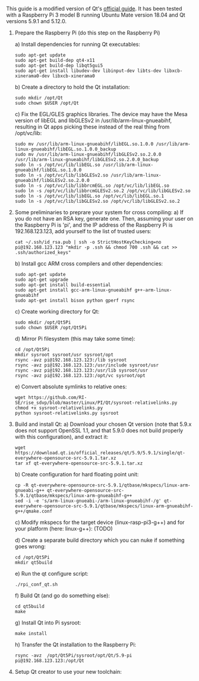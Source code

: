 This guide is a modified version of Qt's [official guide](https://wiki.qt.io/RaspberryPi2EGLFS). It has been tested with a Raspberry Pi 3 model B running Ubuntu Mate version 18.04 and Qt versions 5.9.1 and 5.12.0.

1. Prepare the Raspberry Pi (do this step on the Raspberry Pi)

   a) Install dependencies for running Qt executables:
      ```
      sudo apt-get update
      sudo apt-get build-dep qt4-x11
      sudo apt-get build-dep libqt5gui5
      sudo apt-get install libudev-dev libinput-dev libts-dev libxcb-xinerama0-dev libxcb-xinerama0
      ```
   b) Create a directory to hold the Qt installation:
      ```
      sudo mkdir /opt/Qt
      sudo chown $USER /opt/Qt
      ```
   c) Fix the EGL/GLES graphics libraries. The device may have the Mesa version of libEGL and libGLESv2 in /usr/lib/arm-linux-gnueabihf, resulting in Qt apps picking these instead of the real thing from /opt/vc/lib:
      ```
      sudo mv /usr/lib/arm-linux-gnueabihf/libEGL.so.1.0.0 /usr/lib/arm-linux-gnueabihf/libEGL.so.1.0.0_backup
      sudo mv /usr/lib/arm-linux-gnueabihf/libGLESv2.so.2.0.0 /usr/lib/arm-linux-gnueabihf/libGLESv2.so.2.0.0_backup
      sudo ln -s /opt/vc/lib/libEGL.so /usr/lib/arm-linux-gnueabihf/libEGL.so.1.0.0
      sudo ln -s /opt/vc/lib/libGLESv2.so /usr/lib/arm-linux-gnueabihf/libGLESv2.so.2.0.0
      sudo ln -s /opt/vc/lib/libbrcmEGL.so /opt/vc/lib/libEGL.so
      sudo ln -s /opt/vc/lib/libbrcmGLESv2.so.2 /opt/vc/lib/libGLESv2.so
      sudo ln -s /opt/vc/lib/libEGL.so /opt/vc/lib/libEGL.so.1
      sudo ln -s /opt/vc/lib/libGLESv2.so /opt/vc/lib/libGLESv2.so.2
      ```

2. Some preliminaries to preprare your system for cross compiling:
   a) If you do not have an RSA key, generate one. Then, assuming your user on the Raspberry Pi is 'pi', and the IP address of the Raspberry Pi is 192.168.123.123, add yourself to the list of trusted users:
      ```
      cat ~/.ssh/id_rsa.pub | ssh -o StrictHostKeyChecking=no pi@192.168.123.123 "mkdir -p .ssh && chmod 700 .ssh && cat >> .ssh/authorized_keys"
      ```

   b) Install gcc ARM cross compilers and other dependencies:
      ```
      sudo apt-get update
      sudo apt-get upgrade
      sudo apt-get install build-essential
      sudo apt-get install gcc-arm-linux-gnueabihf g++-arm-linux-gnueabihf
      sudo apt-get install bison python gperf rsync
      ```

   c) Create working directory for Qt:
      ```
      sudo mkdir /opt/Qt5Pi
      sudo chown $USER /opt/Qt5Pi
      ```

   d) Mirror Pi filesystem (this may take some time):
      ```
      cd /opt/Qt5Pi
      mkdir sysroot sysroot/usr sysroot/opt
      rsync -avz pi@192.168.123.123:/lib sysroot
      rsync -avz pi@192.168.123.123:/usr/include sysroot/usr
      rsync -avz pi@192.168.123.123:/usr/lib sysroot/usr
      rsync -avz pi@192.168.123.123:/opt/vc sysroot/opt
      ```

   e) Convert absolute symlinks to relative ones:
      ```
      wget https://github.com/RI-SE/rise_sdvp/blob/master/Linux/PI/Qt/sysroot-relativelinks.py
      chmod +x sysroot-relativelinks.py
      python sysroot-relativelinks.py sysroot
      ```

3. Build and install Qt:
   a) Download your chosen Qt version (note that 5.9.x does not support OpenSSL 1.1, and that 5.9.0 does not build properly with this configuration), and extract it:
      ```
      wget https://download.qt.io/official_releases/qt/5.9/5.9.1/single/qt-everywhere-opensource-src-5.9.1.tar.xz
      tar xf qt-everywhere-opensource-src-5.9.1.tar.xz
      ```

   b) Create configuration for hard floating point unit:
      ```
      cp -R qt-everywhere-opensource-src-5.9.1/qtbase/mkspecs/linux-arm-gnueabi-g++ qt-everywhere-opensource-src-5.9.1/qtbase/mkspecs/linux-arm-gnueabihf-g++
      sed -i -e 's/arm-linux-gnueabi-/arm-linux-gnueabihf-/g' qt-everywhere-opensource-src-5.9.1/qtbase/mkspecs/linux-arm-gnueabihf-g++/qmake.conf
      ```

   c) Modify mkspecs for the target device (linux-rasp-pi3-g++) and for your platform (here: linux-g++):
(TODO)

   d) Create a separate build directory which you can nuke if something goes wrong:
      ```
      cd /opt/Qt5Pi
      mkdir qt5build
      ```

   e) Run the qt configure script:
      ```
      ./rpi_conf_qt.sh
      ```

   f) Build Qt (and go do something else):
      ```
      cd qt5build
      make
      ```

   g) Install Qt into Pi sysroot:
      ```
      make install
      ```

   h) Transfer the Qt installation to the Raspberry Pi:
      ```
      rsync -avz  /opt/Qt5Pi/sysroot/opt/Qt/5.9-pi pi@192.168.123.123:/opt/Qt
      ```
      
4) Setup Qt creator to use your new toolchain:
